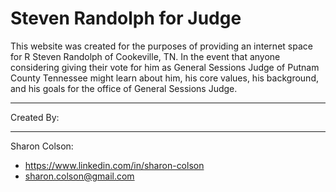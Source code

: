 # Steven Randolph for Judge

This website was created for the purposes of providing an internet space for R Steven Randolph of Cookeville, TN. In the event that anyone considering giving their vote for him as General Sessions Judge of Putnam County Tennessee might learn about him, his core values, his background, and his goals for the office of General Sessions Judge. 

<hr>
Created By:
<hr>

Sharon Colson:
* https://www.linkedin.com/in/sharon-colson
* sharon.colson@gmail.com